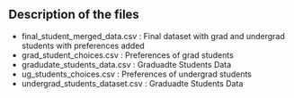 ## Description of the files
- final_student_merged_data.csv : Final dataset with grad and undergrad students with preferences added
- grad_student_choices.csv : Preferences of grad students
- gradudate_students_data.csv : Graduadte Students Data
- ug_students_choices.csv : Preferences of undergrad students
- undergrad_students_dataset.csv : Graduadte Students Data
